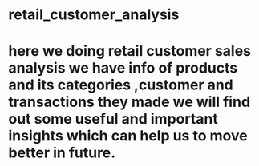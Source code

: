# retail_customer_analysis
# here we doing retail customer sales analysis we have info of products and its categories ,customer and transactions they made we will find out some useful and important insights which can help us to move better in future.
